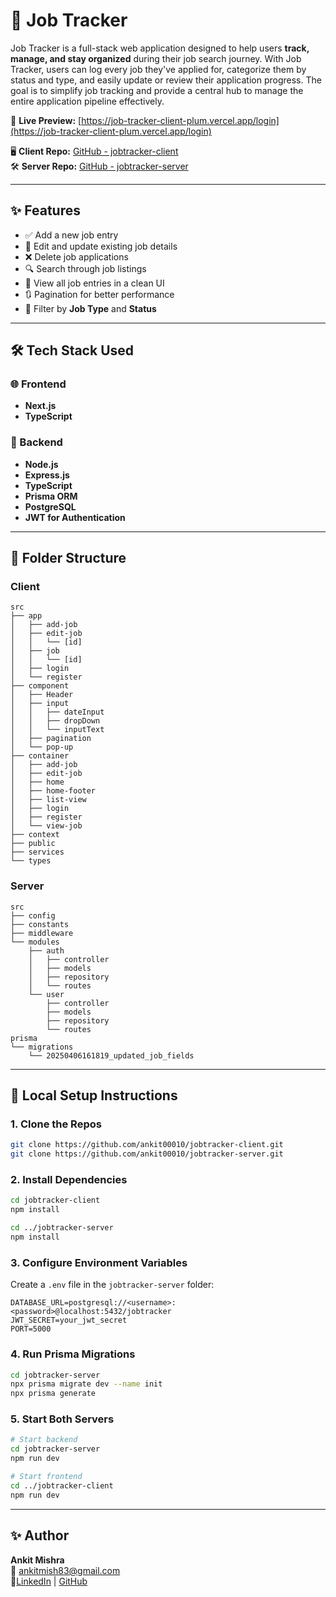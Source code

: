 # 📘 Job Tracker

Job Tracker is a full-stack web application designed to help users **track, manage, and stay organized** during their job search journey. With Job Tracker, users can log every job they've applied for, categorize them by status and type, and easily update or review their application progress. The goal is to simplify job tracking and provide a central hub to manage the entire application pipeline effectively.

🔗 **Live Preview:** [https://job-tracker-client-plum.vercel.app/login](https://job-tracker-client-plum.vercel.app/login)

🖥️ **Client Repo:** [GitHub - jobtracker-client](https://github.com/ankit00010/jobtracker-client.git)  
🛠️ **Server Repo:** [GitHub - jobtracker-server](https://github.com/ankit00010/jobtracker-server.git)

---

## ✨ Features

- ✅ Add a new job entry
- 📝 Edit and update existing job details
- ❌ Delete job applications
- 🔍 Search through job listings
- 📁 View all job entries in a clean UI
- 🔃 Pagination for better performance
- 🧫 Filter by **Job Type** and **Status**

---

## 🛠 Tech Stack Used

### 🌐 Frontend
- **Next.js**
- **TypeScript**

### 📁 Backend
- **Node.js**
- **Express.js**
- **TypeScript**
- **Prisma ORM**
- **PostgreSQL**
- **JWT for Authentication**

---

## 📂 Folder Structure

### Client
```
src
├── app
│   ├── add-job
│   ├── edit-job
│   │   └── [id]
│   ├── job
│   │   └── [id]
│   ├── login
│   └── register
├── component
│   ├── Header
│   ├── input
│   │   ├── dateInput
│   │   ├── dropDown
│   │   └── inputText
│   ├── pagination
│   └── pop-up
├── container
│   ├── add-job
│   ├── edit-job
│   ├── home
│   ├── home-footer
│   ├── list-view
│   ├── login
│   ├── register
│   └── view-job
├── context
├── public
├── services
└── types
```

### Server
```
src
├── config
├── constants
├── middleware
└── modules
    ├── auth
    │   ├── controller
    │   ├── models
    │   ├── repository
    │   └── routes
    └── user
        ├── controller
        ├── models
        ├── repository
        └── routes
prisma
└── migrations
    └── 20250406161819_updated_job_fields
```

---

## 🥪 Local Setup Instructions

### 1. Clone the Repos
```bash
git clone https://github.com/ankit00010/jobtracker-client.git
git clone https://github.com/ankit00010/jobtracker-server.git
```

### 2. Install Dependencies
```bash
cd jobtracker-client
npm install

cd ../jobtracker-server
npm install
```

### 3. Configure Environment Variables
Create a `.env` file in the `jobtracker-server` folder:
```env
DATABASE_URL=postgresql://<username>:<password>@localhost:5432/jobtracker
JWT_SECRET=your_jwt_secret
PORT=5000
```

### 4. Run Prisma Migrations
```bash
cd jobtracker-server
npx prisma migrate dev --name init
npx prisma generate
```

### 5. Start Both Servers
```bash
# Start backend
cd jobtracker-server
npm run dev

# Start frontend
cd ../jobtracker-client
npm run dev
```

---

## ✨ Author

**Ankit Mishra**  
📧 ankitmish83@gmail.com  
🔗[LinkedIn](https://www.linkedin.com/in/ankit-ravindra-mishra-19050121a/) | [GitHub](https://github.com/ankit00010)

